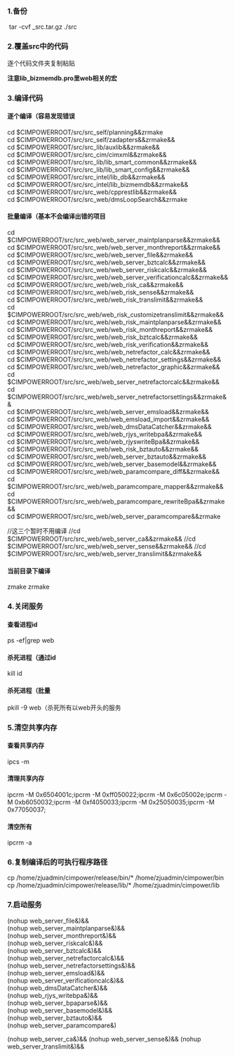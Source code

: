 ### 1.备份

​	tar -cvf _src.tar.gz ./src



### 2.覆盖src中的代码

逐个代码文件夹复制粘贴

**注意lib_bizmemdb.pro里web相关的宏**

### 3.编译代码

#### 逐个编译（容易发现错误

cd $CIMPOWERROOT/src/src_self/planning&&zrmake    
cd $CIMPOWERROOT/src/src_self/zadapters&&zrmake&&     
cd $CIMPOWERROOT/src/src_lib/auxlib&&zrmake&&    
cd $CIMPOWERROOT/src/src_cim/cimxml&&zrmake&&    
cd $CIMPOWERROOT/src/src_lib/lib_smart_common&&zrmake&&    
cd $CIMPOWERROOT/src/src_lib/lib_smart_config&&zrmake&&    
cd $CIMPOWERROOT/src/src_intel/lib_db&&zrmake&&   
cd $CIMPOWERROOT/src/src_intel/lib_bizmemdb&&zrmake&&   
cd $CIMPOWERROOT/src/src_web/cpprestlib&&zrmake&&    
cd $CIMPOWERROOT/src/src_web/dmsLoopSearch&&zrmake    

#### 批量编译（基本不会编译出错的项目

cd $CIMPOWERROOT/src/src_web/web_server_maintplanparse&&zrmake&&   
cd $CIMPOWERROOT/src/src_web/web_server_monthreport&&zrmake&&   
cd $CIMPOWERROOT/src/src_web/web_server_file&&zrmake&&    
cd $CIMPOWERROOT/src/src_web/web_server_bztcalc&&zrmake&&   
cd $CIMPOWERROOT/src/src_web/web_server_riskcalc&&zrmake&&   
cd $CIMPOWERROOT/src/src_web/web_server_verificationcalc&&zrmake&&    
cd $CIMPOWERROOT/src/src_web/web_risk_ca&&zrmake&&   
cd $CIMPOWERROOT/src/src_web/web_risk_sense&&zrmake&&   
cd $CIMPOWERROOT/src/src_web/web_risk_translimit&&zrmake&&    
cd $CIMPOWERROOT/src/src_web/web_risk_customizetranslimit&&zrmake&&   
cd $CIMPOWERROOT/src/src_web/web_risk_maintplanparse&&zrmake&&   
cd $CIMPOWERROOT/src/src_web/web_risk_monthreport&&zrmake&&   
cd $CIMPOWERROOT/src/src_web/web_risk_bztcalc&&zrmake&&   
cd $CIMPOWERROOT/src/src_web/web_risk_verification&&zrmake&&   
cd $CIMPOWERROOT/src/src_web/web_netrefactor_calc&&zrmake&&   
cd $CIMPOWERROOT/src/src_web/web_netrefactor_settings&&zrmake&&    
cd $CIMPOWERROOT/src/src_web/web_netrefactor_graphic&&zrmake&&   
cd $CIMPOWERROOT/src/src_web/web_server_netrefactorcalc&&zrmake&&   
cd $CIMPOWERROOT/src/src_web/web_server_netrefactorsettings&&zrmake&&   
cd $CIMPOWERROOT/src/src_web/web_server_emsload&&zrmake&&       
cd $CIMPOWERROOT/src/src_web/web_emsload_import&&zrmake&&      
cd $CIMPOWERROOT/src/src_web/web_dmsDataCatcher&&zrmake&&   
cd $CIMPOWERROOT/src/src_web/web_rjys_writebpa&&zrmake&&    
cd $CIMPOWERROOT/src/src_web/web_rjyswriteBpa&&zrmake&&    
cd $CIMPOWERROOT/src/src_web/web_risk_bztauto&&zrmake&&     
cd $CIMPOWERROOT/src/src_web/web_server_bztauto&&zrmake&&      
cd $CIMPOWERROOT/src/src_web/web_server_basemodel&&zrmake&&   
cd $CIMPOWERROOT/src/src_web/web_paramcompare_diff&&zrmake&&      
cd $CIMPOWERROOT/src/src_web/web_paramcompare_mapper&&zrmake&&        
cd $CIMPOWERROOT/src/src_web/web_paramcompare_rewriteBpa&&zrmake&&        
cd $CIMPOWERROOT/src/src_web/web_server_paramcompare&&zrmake     



//这三个暂时不用编译
//cd $CIMPOWERROOT/src/src_web/web_server_ca&&zrmake&&
//cd $CIMPOWERROOT/src/src_web/web_server_sense&&zrmake&&
//cd $CIMPOWERROOT/src/src_web/web_server_translimit&&zrmake&&

#### 当前目录下编译

zmake zrmake



### 4.关闭服务

#### 查看进程id

ps -ef|grep web

#### 杀死进程（通过id

kill id

#### 杀死进程（批量

pkill -9 web（杀死所有以web开头的服务



### 5.清空共享内存

#### 查看共享内存

ipcs -m

#### 清理共享内存

ipcrm -M 0x6504001c;ipcrm -M 0xff050022;ipcrm -M 0x6c05002e;ipcrm -M 0xb6050032;ipcrm -M 0xf4050033;ipcrm -M 0x25050035;ipcrm -M 0x77050037;

#### 清空所有

ipcrm -a



### 6.复制编译后的可执行程序路径

cp  /home/zjuadmin/cimpower/release/bin/*  /home/zjuadmin/cimpower/bin      
cp  /home/zjuadmin/cimpower/release/lib/*   /home/zjuadmin/cimpower/lib   



### 7.启动服务

(nohup web_server_file&)&&   
(nohup web_server_maintplanparse&)&&   
(nohup web_server_monthreport&)&&   
(nohup web_server_riskcalc&)&&   
(nohup web_server_bztcalc&)&&   
(nohup web_server_netrefactorcalc&)&&   
(nohup web_server_netrefactorsettings&)&&   
(nohup web_server_emsload&)&&   
(nohup web_server_verificationcalc&)&&   
(nohup web_dmsDataCatcher&)&&   
(nohup web_rjys_writebpa&)&&   
(nohup web_server_bpaparse&)&&    
(nohup web_server_basemodel&)&&      
(nohup web_server_bztauto&)&&      
(nohup web_server_paramcompare&)    


(nohup web_server_ca&)&&
(nohup web_server_sense&)&&
(nohup web_server_translimit&)&&
